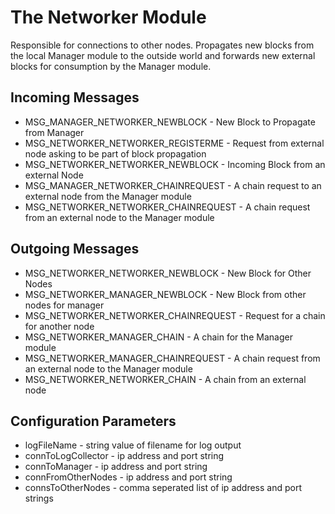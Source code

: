 # The Networker Module

Responsible for connections to other nodes. Propagates new blocks from the local Manager module to the outside world and forwards new external blocks for consumption by the Manager module.

## Incoming Messages
- MSG_MANAGER_NETWORKER_NEWBLOCK - New Block to Propagate from Manager
- MSG_NETWORKER_NETWORKER_REGISTERME - Request from external node asking to be part of block propagation
- MSG_NETWORKER_NETWORKER_NEWBLOCK - Incoming Block from an external Node
- MSG_MANAGER_NETWORKER_CHAINREQUEST - A chain request to an external node from the Manager module
- MSG_NETWORKER_NETWORKER_CHAINREQUEST - A chain request from an external node to the Manager module

## Outgoing Messages
- MSG_NETWORKER_NETWORKER_NEWBLOCK - New Block for Other Nodes
- MSG_NETWORKER_MANAGER_NEWBLOCK - New Block from other nodes for manager
- MSG_NETWORKER_NETWORKER_CHAINREQUEST - Request for a chain for another node
- MSG_NETWORKER_MANAGER_CHAIN - A chain for the Manager module
- MSG_NETWORKER_MANAGER_CHAINREQUEST - A chain request from an external node to the Manager module
- MSG_NETWORKER_NETWORKER_CHAIN - A chain from an external node

## Configuration Parameters
- logFileName - string value of filename for log output
- connToLogCollector - ip address and port string
- connToManager - ip address and port string
- connFromOtherNodes - ip address and port string
- connsToOtherNodes - comma seperated list of ip address and port strings